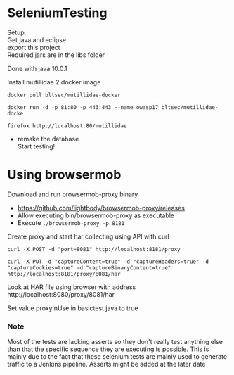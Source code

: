 # SeleniumTesting

Setup:  
Get java and eclipse  
export this project  
Required jars are in the libs folder  

Done with java 10.0.1  

Install mutillidae 2 docker image  
```
docker pull bltsec/mutillidae-docker 
```
```
docker run -d -p 81:80 -p 443:443 --name owasp17 bltsec/mutillidae-docke
```
```
firefox http://localhost:80/mutillidae
```
* remake the database  
Start testing!  
  
# Using browsermob
Download and run browsermob-proxy binary  
* https://github.com/lightbody/browsermob-proxy/releases  
* Allow executing bin/browsermob-proxy as executable  
* Execute 
```./browsermob-proxy -p 8181 ``` 

Create proxy and start har collecting using API with curl  
```
curl -X POST -d "port=8081" http://localhost:8181/proxy
```
```
curl -X PUT -d "captureContent=true" -d "captureHeaders=true" -d "captureCookies=true" -d "captureBinaryContent=true" http://localhost:8181/proxy/8081/har
```
Look at HAR file using browser with address http://localhost:8080/proxy/8081/har  

Set value proxyInUse in basictest.java to true

### Note 
Most of the tests are lacking asserts so they don't really test anything else than that the specific sequence they are executing is possible. This is mainly due to the fact that these selenium tests are mainly used to generate traffic to a Jenkins pipeline. Asserts might be added at the later date
